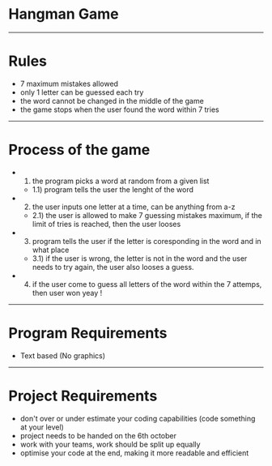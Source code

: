 # Hangman Game

---

# Rules

- 7 maximum mistakes allowed
- only 1 letter can be guessed each try
- the word cannot be changed in the middle of the game
- the game stops when the user found the word within 7 tries

---

# Process of the game

- 1) the program picks a word at random from a given list
    - 1.1) program tells the user the lenght of the word

- 2) the user inputs one letter at a time, can be anything from a-z
    - 2.1) the user is allowed to make 7 guessing mistakes maximum, if the limit of tries is reached, then the user looses

- 3) program tells the user if the letter is coresponding in the word and in what place
    - 3.1) if the user is wrong, the letter is not in the word and the user needs to try again, the user also looses a guess.

- 4) if the user come to guess all letters of the word within the 7 attemps, then user won yeay !

---

# Program Requirements

- Text based (No graphics)

---

# Project Requirements

- don't over or under estimate your coding capabilities (code something at your level)
- project needs to be handed on the 6th october
- work with your teams, work should be split up equally
- optimise your code at the end, making it more readable and efficient
